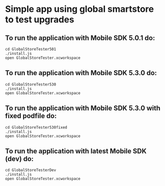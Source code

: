 # Simple app using global smartstore to test upgrades

## To run the application with Mobile SDK 5.0.1 do:
``` shell
cd GlobalStoreTester501
./install.js
open GlobalStoreTester.xcworkspace
```

## To run the application with Mobile SDK 5.3.0 do:
``` shell
cd GlobalStoreTester530
./install.js
open GlobalStoreTester.xcworkspace
```

## To run the application with Mobile SDK 5.3.0 with fixed podfile do:
``` shell
cd GlobalStoreTester530fixed
./install.js
open GlobalStoreTester.xcworkspace
```

## To run the application with latest Mobile SDK (dev) do:
``` shell
cd GlobalStoreTesterDev
./install.js
open GlobalStoreTester.xcworkspace
```
